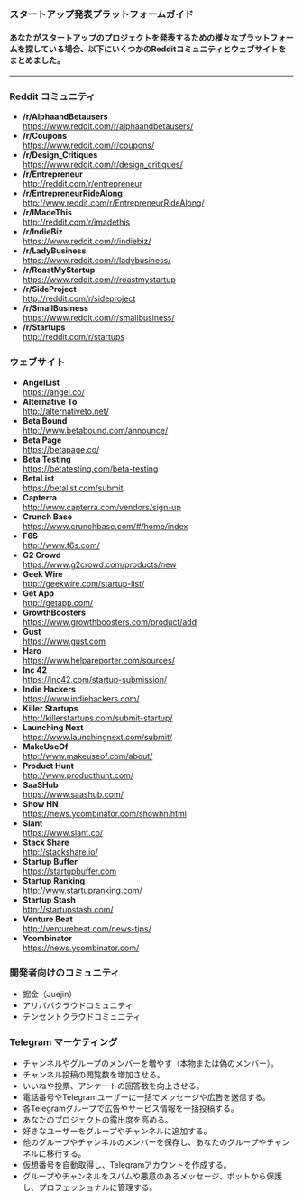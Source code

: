 ### スタートアップ発表プラットフォームガイド

#### あなたがスタートアップのプロジェクトを発表するための様々なプラットフォームを探している場合、以下にいくつかのRedditコミュニティとウェブサイトをまとめました。
---
### Reddit コミュニティ
- **/r/AlphaandBetausers**  
  https://www.reddit.com/r/alphaandbetausers/
- **/r/Coupons**  
  https://www.reddit.com/r/coupons/
- **/r/Design_Critiques**  
  https://www.reddit.com/r/design_critiques/
- **/r/Entrepreneur**  
  http://reddit.com/r/entrepreneur
- **/r/EntrepreneurRideAlong**  
  http://www.reddit.com/r/EntrepreneurRideAlong/
- **/r/IMadeThis**  
  http://reddit.com/r/imadethis
- **/r/IndieBiz**  
  https://www.reddit.com/r/indiebiz/
- **/r/LadyBusiness**  
  https://www.reddit.com/r/ladybusiness/
- **/r/RoastMyStartup**  
  https://www.reddit.com/r/roastmystartup
- **/r/SideProject**  
  http://reddit.com/r/sideproject
- **/r/SmallBusiness**  
  https://www.reddit.com/r/smallbusiness/
- **/r/Startups**  
  http://reddit.com/r/startups
### ウェブサイト
- **AngelList**  
  https://angel.co/
- **Alternative To**  
  http://alternativeto.net/
- **Beta Bound**  
  http://www.betabound.com/announce/
- **Beta Page**  
  https://betapage.co/
- **Beta Testing**  
  https://betatesting.com/beta-testing
- **BetaList**  
  https://betalist.com/submit
- **Capterra**  
  http://www.capterra.com/vendors/sign-up
- **Crunch Base**  
  https://www.crunchbase.com/#/home/index
- **F6S**  
  http://www.f6s.com/
- **G2 Crowd**  
  https://www.g2crowd.com/products/new
- **Geek Wire**  
  http://geekwire.com/startup-list/
- **Get App**  
  http://getapp.com/
- **GrowthBoosters**  
  https://www.growthboosters.com/product/add
- **Gust**  
  https://www.gust.com
- **Haro**  
  https://www.helpareporter.com/sources/
- **Inc 42**  
  https://inc42.com/startup-submission/
- **Indie Hackers**  
  https://www.indiehackers.com/
- **Killer Startups**  
  http://killerstartups.com/submit-startup/
- **Launching Next**  
  https://www.launchingnext.com/submit/
- **MakeUseOf**  
  http://www.makeuseof.com/about/
- **Product Hunt**  
  http://www.producthunt.com/
- **SaaSHub**  
  https://www.saashub.com/
- **Show HN**  
  https://news.ycombinator.com/showhn.html
- **Slant**  
  https://www.slant.co/
- **Stack Share**  
  http://stackshare.io/
- **Startup Buffer**  
  https://startupbuffer.com
- **Startup Ranking**  
  http://www.startupranking.com/
- **Startup Stash**  
  http://startupstash.com/
- **Venture Beat**  
  http://venturebeat.com/news-tips/
- **Ycombinator**  
  https://news.ycombinator.com/
### 開発者向けのコミュニティ
- 掘金（Juejin）  
- アリババクラウドコミュニティ  
- テンセントクラウドコミュニティ  
### Telegram マーケティング
- チャンネルやグループのメンバーを増やす（本物または偽のメンバー）。  
- チャンネル投稿の閲覧数を増加させる。  
- いいねや投票、アンケートの回答数を向上させる。  
- 電話番号やTelegramユーザーに一括でメッセージや広告を送信する。  
- 各Telegramグループで広告やサービス情報を一括投稿する。  
- あなたのプロジェクトの露出度を高める。  
- 好きなユーザーをグループやチャンネルに追加する。  
- 他のグループやチャンネルのメンバーを保存し、あなたのグループやチャンネルに移行する。  
- 仮想番号を自動取得し、Telegramアカウントを作成する。  
- グループやチャンネルをスパムや悪意のあるメッセージ、ボットから保護し、プロフェッショナルに管理する。  